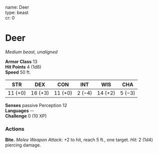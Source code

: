 name: Deer    
type: beast    
cr: 0

# Deer 
_Medium beast, unaligned_

**Armor Class** 13    
**Hit Points** 4 (1d8)    
**Speed** 50 ft.

| STR     | DEX     | CON     | INT     | WIS     | CHA     |
|---------|---------|---------|---------|---------|---------|
| 11 (+0) | 16 (+3) | 11 (+0) | 2 (−4)  | 14 (+2) | 5 (−3)  |

**Senses** passive Perception 12    
**Languages** --    
**Challenge** 0 (10 XP)

### Actions
**Bite.** _Melee Weapon Attack:_ +2 to hit, reach 5 ft., one target. _Hit:_ 2 (1d4) piercing damage. 